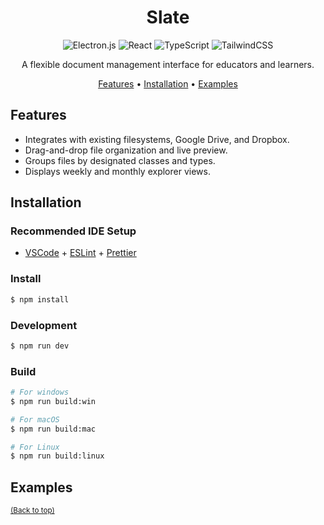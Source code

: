 <div align="center">

# Slate

![Electron.js](https://img.shields.io/badge/Electron-191970?style=for-the-badge&logo=Electron&logoColor=white)
![React](https://img.shields.io/badge/react-%2320232a.svg?style=for-the-badge&logo=react&logoColor=%2361DAFB)
![TypeScript](https://img.shields.io/badge/typescript-%23007ACC.svg?style=for-the-badge&logo=typescript&logoColor=white)
![TailwindCSS](https://img.shields.io/badge/tailwindcss-%2338B2AC.svg?style=for-the-badge&logo=tailwind-css&logoColor=white)

A flexible document management interface for educators and learners. 

[Features](#features) •
[Installation](#installation) •
[Examples](#examples)

</div>

## Features

- Integrates with existing filesystems, Google Drive, and Dropbox.
- Drag-and-drop file organization and live preview.
- Groups files by designated classes and types.
- Displays weekly and monthly explorer views. 

## Installation

### Recommended IDE Setup

- [VSCode](https://code.visualstudio.com/) + [ESLint](https://marketplace.visualstudio.com/items?itemName=dbaeumer.vscode-eslint) + [Prettier](https://marketplace.visualstudio.com/items?itemName=esbenp.prettier-vscode)

### Install

```bash
$ npm install
```

### Development

```bash
$ npm run dev
```

### Build

```bash
# For windows
$ npm run build:win

# For macOS
$ npm run build:mac

# For Linux
$ npm run build:linux
```
## Examples
<sup>[(Back to top)](#slate)</sup>

